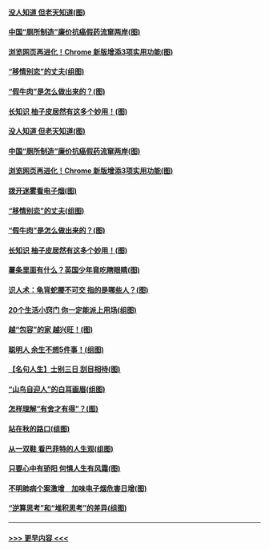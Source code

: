 #### [没人知道 但老天知道(图)](../pages/p8/907731.md?t=09182144) 
#### [中国“厕所制造”廉价抗癌假药流窜两岸(图)](../pages/p8/907723.md?t=09182144) 
#### [浏览网页再进化！Chrome 新版增添3项实用功能(图)](../pages/p8/907714.md?t=09182144) 
#### [“移情别恋”的丈夫(组图)](../pages/p8/907644.md?t=09182144) 
#### [“假牛肉”是怎么做出来的？(图)](../pages/p8/907668.md?t=09182144) 
#### [长知识 柚子皮居然有这多个妙用！(图)](../pages/p8/907425.md?t=09182144) 
#### [没人知道 但老天知道(图)](../pages/p8/907731.md?t=09182144) 
#### [中国“厕所制造”廉价抗癌假药流窜两岸(图)](../pages/p8/907723.md?t=09182144) 
#### [浏览网页再进化！Chrome 新版增添3项实用功能(图)](../pages/p8/907714.md?t=09182144) 
#### [拨开迷雾看电子烟(图)](../pages/p8/907427.md?t=09182144) 
#### [“移情别恋”的丈夫(组图)](../pages/p8/907644.md?t=09182144) 
#### [“假牛肉”是怎么做出来的？(图)](../pages/p8/907668.md?t=09182144) 
#### [长知识 柚子皮居然有这多个妙用！(图)](../pages/p8/907425.md?t=09182144) 
#### [薯条里面有什么？英国少年竟吃瞎眼睛(图)](../pages/p8/907381.md?t=09182144) 
#### [识人术：龟背蛇腰不可交 指的是哪些人？(图)](../pages/p8/907503.md?t=09182144) 
#### [20个生活小窍门 你一定能派上用场(组图)](../pages/p8/907510.md?t=09182144) 
#### [越“包容”的家 越兴旺！(图)](../pages/p8/907328.md?t=09182144) 
#### [聪明人 余生不想5件事！(组图)](../pages/p8/907364.md?t=09182144) 
#### [【名句人生】士别三日 刮目相待(图)](../pages/p8/906988.md?t=09182144) 
#### [“山鸟自迎人”的白耳画眉(组图)](../pages/p8/907332.md?t=09182144) 
#### [怎样理解“有舍才有得”？(图)](../pages/p8/906872.md?t=09182144) 
#### [站在秋的路口(组图)](../pages/p8/906914.md?t=09182144) 
#### [从一双鞋 看巴菲特的人生观(组图)](../pages/p8/907311.md?t=09182144) 
#### [只要心中有骄阳 何惧人生有风霜(图)](../pages/p8/907320.md?t=09182144) 
#### [不明肺病个案激增　加味电子烟危害日增(图)](../pages/p8/907307.md?t=09182144) 
#### [“逆算思考”和“堆积思考”的差异(组图)](../pages/p8/907229.md?t=09182144) 

----
#### [ >>> 更早内容 <<< ](../indexes/p8-earlier.md)
